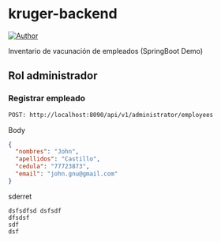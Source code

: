 # kruger-backend
[ ![Author](https://img.shields.io/badge/Author-Johngnu-red.svg?style=flat-square) ](https://www.jianshu.com/u/1d0c0bc634db)

Inventario de vacunación de empleados (SpringBoot Demo)

## Rol administrador
### Registrar empleado

``` html
POST: http://localhost:8090/api/v1/administrator/employees
```

Body

``` json
{
  "nombres": "John",
  "apellidos": "Castillo",
  "cedula": "77723873",
  "email": "john.gnu@gmail.com"  
}
```
sderret

``` text
dsfsdfsd dsfsdf
dfsdsf
sdf
dsf

```